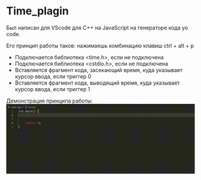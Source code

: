 # Time_plagin
Был написан для VScode для C++ на JavaScript на генераторе кода yo code.

Его принцип работы таков: нажимаешь комбинацию клавиш ctrl + alt + p
- Подключается библиотека <time.h>, если не подключена
- Подключается библиотека <cstdio.h>, если не подключена
- Вставляется фрагмент кода, засекающий время, куда указывает курсор ввода, если триггер 0
- Вставляется фрагмент кода, выводящий время, куда указывает курсор ввода, если триггер 1

Демонстрация принципа работы:
![](https://github.com/Penlk/time_plagin/blob/main/Demonstraition.gif)
